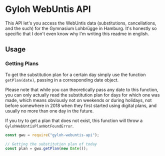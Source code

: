 # Gyloh WebUntis API

This API let's you access the WebUntis data (substitutions, cancellations, and the such) for the Gymnasium Lohbrügge in Hamburg.
It's honestly so specific that I don't even know why I'm writing this readme in english.

## Usage

### Getting Plans

To get the substitution plan for a certain day simply use the function `getPlan(date)`, passing in a corresponding date object. 

Please note that while you can theoretically pass any date to this function, you can only actually read the substitution plan for
days for which one was made, which means obviously not on weekends or during holidays, not before somewhere in 2018 when they first started using
digital plans, and usually no more than one day in the future.

If you try to get a plan that does not exist, this function will throw a `GylohWebUntisPlanNotFoundError`.

```js
const gwu = require("gyloh-webuntis-api");

// Getting the substitution plan of today
const plan = gwu.getPlan(new Date());
```